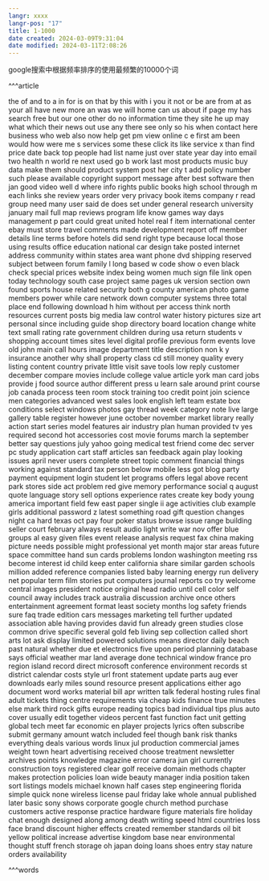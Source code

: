 ```yaml
---
langr: xxxx
langr-pos: "17"
title: 1-1000
date created: 2024-03-09T9:31:04
date modified: 2024-03-11T2:08:26
---
```


google搜索中根据频率排序的使用最频繁的10000个词

^^^article

the
of
and
to
a
in
for
is
on
that
by
this
with
i
you
it
not
or
be
are
from
at
as
your
all
have
new
more
an
was
we
will
home
can
us
about
if
page
my
has
search
free
but
our
one
other
do
no
information
time
they
site
he
up
may
what
which
their
news
out
use
any
there
see
only
so
his
when
contact
here
business
who
web
also
now
help
get
pm
view
online
c
e
first
am
been
would
how
were
me
s
services
some
these
click
its
like
service
x
than
find
price
date
back
top
people
had
list
name
just
over
state
year
day
into
email
two
health
n
world
re
next
used
go
b
work
last
most
products
music
buy
data
make
them
should
product
system
post
her
city
t
add
policy
number
such
please
available
copyright
support
message
after
best
software
then
jan
good
video
well
d
where
info
rights
public
books
high
school
through
m
each
links
she
review
years
order
very
privacy
book
items
company
r
read
group
need
many
user
said
de
does
set
under
general
research
university
january
mail
full
map
reviews
program
life
know
games
way
days
management
p
part
could
great
united
hotel
real
f
item
international
center
ebay
must
store
travel
comments
made
development
report
off
member
details
line
terms
before
hotels
did
send
right
type
because
local
those
using
results
office
education
national
car
design
take
posted
internet
address
community
within
states
area
want
phone
dvd
shipping
reserved
subject
between
forum
family
l
long
based
w
code
show
o
even
black
check
special
prices
website
index
being
women
much
sign
file
link
open
today
technology
south
case
project
same
pages
uk
version
section
own
found
sports
house
related
security
both
g
county
american
photo
game
members
power
while
care
network
down
computer
systems
three
total
place
end
following
download
h
him
without
per
access
think
north
resources
current
posts
big
media
law
control
water
history
pictures
size
art
personal
since
including
guide
shop
directory
board
location
change
white
text
small
rating
rate
government
children
during
usa
return
students
v
shopping
account
times
sites
level
digital
profile
previous
form
events
love
old
john
main
call
hours
image
department
title
description
non
k
y
insurance
another
why
shall
property
class
cd
still
money
quality
every
listing
content
country
private
little
visit
save
tools
low
reply
customer
december
compare
movies
include
college
value
article
york
man
card
jobs
provide
j
food
source
author
different
press
u
learn
sale
around
print
course
job
canada
process
teen
room
stock
training
too
credit
point
join
science
men
categories
advanced
west
sales
look
english
left
team
estate
box
conditions
select
windows
photos
gay
thread
week
category
note
live
large
gallery
table
register
however
june
october
november
market
library
really
action
start
series
model
features
air
industry
plan
human
provided
tv
yes
required
second
hot
accessories
cost
movie
forums
march
la
september
better
say
questions
july
yahoo
going
medical
test
friend
come
dec
server
pc
study
application
cart
staff
articles
san
feedback
again
play
looking
issues
april
never
users
complete
street
topic
comment
financial
things
working
against
standard
tax
person
below
mobile
less
got
blog
party
payment
equipment
login
student
let
programs
offers
legal
above
recent
park
stores
side
act
problem
red
give
memory
performance
social
q
august
quote
language
story
sell
options
experience
rates
create
key
body
young
america
important
field
few
east
paper
single
ii
age
activities
club
example
girls
additional
password
z
latest
something
road
gift
question
changes
night
ca
hard
texas
oct
pay
four
poker
status
browse
issue
range
building
seller
court
february
always
result
audio
light
write
war
nov
offer
blue
groups
al
easy
given
files
event
release
analysis
request
fax
china
making
picture
needs
possible
might
professional
yet
month
major
star
areas
future
space
committee
hand
sun
cards
problems
london
washington
meeting
rss
become
interest
id
child
keep
enter
california
share
similar
garden
schools
million
added
reference
companies
listed
baby
learning
energy
run
delivery
net
popular
term
film
stories
put
computers
journal
reports
co
try
welcome
central
images
president
notice
original
head
radio
until
cell
color
self
council
away
includes
track
australia
discussion
archive
once
others
entertainment
agreement
format
least
society
months
log
safety
friends
sure
faq
trade
edition
cars
messages
marketing
tell
further
updated
association
able
having
provides
david
fun
already
green
studies
close
common
drive
specific
several
gold
feb
living
sep
collection
called
short
arts
lot
ask
display
limited
powered
solutions
means
director
daily
beach
past
natural
whether
due
et
electronics
five
upon
period
planning
database
says
official
weather
mar
land
average
done
technical
window
france
pro
region
island
record
direct
microsoft
conference
environment
records
st
district
calendar
costs
style
url
front
statement
update
parts
aug
ever
downloads
early
miles
sound
resource
present
applications
either
ago
document
word
works
material
bill
apr
written
talk
federal
hosting
rules
final
adult
tickets
thing
centre
requirements
via
cheap
kids
finance
true
minutes
else
mark
third
rock
gifts
europe
reading
topics
bad
individual
tips
plus
auto
cover
usually
edit
together
videos
percent
fast
function
fact
unit
getting
global
tech
meet
far
economic
en
player
projects
lyrics
often
subscribe
submit
germany
amount
watch
included
feel
though
bank
risk
thanks
everything
deals
various
words
linux
jul
production
commercial
james
weight
town
heart
advertising
received
choose
treatment
newsletter
archives
points
knowledge
magazine
error
camera
jun
girl
currently
construction
toys
registered
clear
golf
receive
domain
methods
chapter
makes
protection
policies
loan
wide
beauty
manager
india
position
taken
sort
listings
models
michael
known
half
cases
step
engineering
florida
simple
quick
none
wireless
license
paul
friday
lake
whole
annual
published
later
basic
sony
shows
corporate
google
church
method
purchase
customers
active
response
practice
hardware
figure
materials
fire
holiday
chat
enough
designed
along
among
death
writing
speed
html
countries
loss
face
brand
discount
higher
effects
created
remember
standards
oil
bit
yellow
political
increase
advertise
kingdom
base
near
environmental
thought
stuff
french
storage
oh
japan
doing
loans
shoes
entry
stay
nature
orders
availability

^^^words
